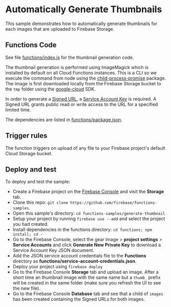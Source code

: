 # Automatically Generate Thumbnails

This sample demonstrates how to automatically generate thumbnails for each images that are uploaded to Firebase Storage.


## Functions Code

See file [functions/index.js](functions/index.js) for the thumbnail generation code.

The thumbnail generation is performed using ImageMagick which is installed by default on all Cloud Functions instances. This is a CLI so we execute the command from node using the [child-process-promise](https://www.npmjs.com/package/child-process-promise) package. The image is first downloaded locally from the Firebase Storage bucket to the `tmp` folder using the [google-cloud](https://github.com/GoogleCloudPlatform/google-cloud-node) SDK.

In order to generate a [Signed URL](https://cloud.google.com/storage/docs/access-control/signed-urls), a [Service Account Key](https://cloud.google.com/iam/docs/service-accounts?hl=en_US&_ga=1.107760523.860148169.149738105) is required. A Signed URL grants public read or write access to the URL for a specified limited time.

The dependencies are listed in [functions/package.json](functions/package.json).


## Trigger rules

The function triggers on upload of any file to your Firebase project's default Cloud Storage bucket.


## Deploy and test

To deploy and test the sample:

 - Create a Firebase project on the [Firebase Console](https://console.firebase.google.com) and visit the **Storage** tab.
 - Clone this repo: `git clone https://github.com/firebase/functions-samples`.
 - Open this sample's directory: `cd functions-samples/generate-thumbnail`
 - Setup your project by running `firebase use --add` and select the project you had created.
 - Install dependencies in the functions directory: `cd functions; npm install; cd -`
 - Go to the Firebase Console, select the gear image > **project settings** > **Service Accounts** and click **Generate New Private Key** to download a Service Account Key JSON document.
 - Add the JSON service account credentials file to the **Functions** directory as **functions/service-account-credentials.json**.
 - Deploy your project using `firebase deploy`
 - Go to the Firebase Console **Storage** tab and upload an image. After a short time an thumbnail image with the same name but a `thumb_` prefix will be created in the same folder (make sure you refresh the UI to see the new file).
 - Go to the Firebase Console **Database** tab and see that a child of `images` has been created containing the Signed URLs for both images.
